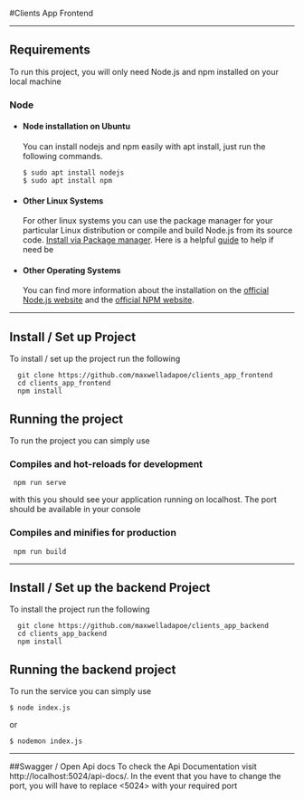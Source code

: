 #Clients App Frontend



---
## Requirements

To run this project, you will only need Node.js and npm installed on your local machine


### Node

- #### Node installation on Ubuntu

  You can install nodejs and npm easily with apt install, just run the following commands.

      $ sudo apt install nodejs
      $ sudo apt install npm

- #### Other Linux Systems
  For other linux systems you can use the package manager for
  your particular Linux distribution or compile and build Node.js
  from its source code.
  [Install via Package manager](https://nodejs.org/en/download/package-manager/).
  Here is a helpful [guide](https://upstack.co/knowledge/how-to-install-node-js-on-linux) to help if need be

- #### Other Operating Systems
  You can find more information about the installation on the
  [official Node.js website](https://nodejs.org/) and the [official NPM website](https://npmjs.org/).
  


---
## Install / Set up Project
To install / set up the project run the following

      git clone https://github.com/maxwelladapoe/clients_app_frontend
      cd clients_app_frontend
      npm install


## Running the project
To run the project you can simply use

### Compiles and hot-reloads for development

     npm run serve
with this you should see your application running on localhost. The port should be available in your console

### Compiles and minifies for production

     npm run build


---
## Install / Set up the backend Project
To install the project run the following

      git clone https://github.com/maxwelladapoe/clients_app_backend
      cd clients_app_backend
      npm install

## Running the backend project
To run the service you can simply use

    $ node index.js
or

    $ nodemon index.js


---
##Swagger / Open Api docs
To check the Api Documentation visit
http://localhost:5024/api-docs/.
In the event that you have to change the port, you will have to replace <5024> with your required port
  

